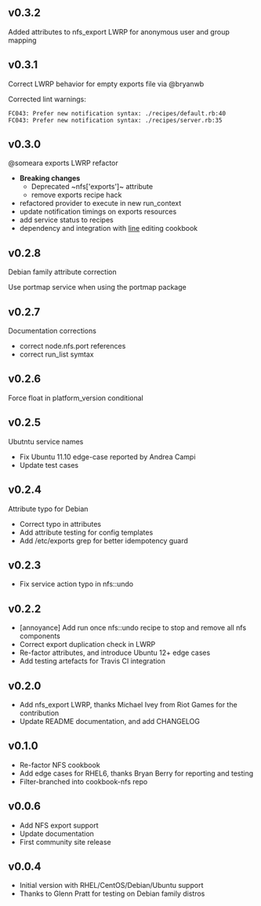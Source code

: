 ## v0.3.2

Added attributes to nfs_export LWRP for anonymous user and group mapping


## v0.3.1

Correct LWRP behavior for empty exports file via @bryanwb

Corrected lint warnings:

    FC043: Prefer new notification syntax: ./recipes/default.rb:40
    FC043: Prefer new notification syntax: ./recipes/server.rb:35

## v0.3.0

@someara exports LWRP refactor

* **Breaking changes**
  - Deprecated ~nfs['exports']~ attribute
  - remove exports recipe hack
* refactored provider to execute in new run_context
* update notification timings on exports resources
* add service status to recipes
* dependency and integration with [line](http://ckbk.it/line) editing
  cookbook

## v0.2.8

Debian family attribute correction

Use portmap service when using the portmap package

## v0.2.7

Documentation corrections
* correct node.nfs.port references
* correct run_list symtax

## v0.2.6

Force float in platform_version conditional

## v0.2.5

Ubutntu service names

* Fix Ubuntu 11.10 edge-case reported by Andrea Campi
* Update test cases

## v0.2.4

Attribute typo for Debian

* Correct typo in attributes
* Add attribute testing for config templates
* Add /etc/exports grep for better idempotency guard

## v0.2.3

* Fix service action typo in nfs::undo

## v0.2.2

* [annoyance] Add run once nfs::undo recipe to stop and remove all nfs components
* Correct export duplication check in LWRP
* Re-factor attributes, and introduce Ubuntu 12+ edge cases
* Add testing artefacts for Travis CI integration

## v0.2.0

* Add nfs_export LWRP, thanks Michael Ivey from Riot Games for the contribution
* Update README documentation, and add CHANGELOG

## v0.1.0

* Re-factor NFS cookbook
* Add edge cases for RHEL6, thanks Bryan Berry for reporting and testing
* Filter-branched into cookbook-nfs repo

## v0.0.6

* Add NFS export support
* Update documentation
* First community site release

## v0.0.4

* Initial version with RHEL/CentOS/Debian/Ubuntu support
* Thanks to Glenn Pratt for testing on Debian family distros
